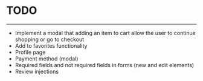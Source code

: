 # TODO

---

- Implement a modal that adding an item to cart allow the user to continue shopping or go to checkout
- Add to favorites functionality
- Profile page
- Payment method (modal)
- Required fields and not required fields in forms (new and edit elements)
- Review injections
